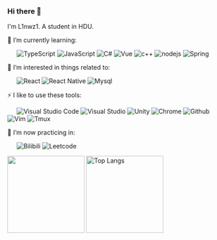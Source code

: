 <!--
[![Typing SVG](https://readme-typing-svg.herokuapp.com?pause=500&lines=Hi+there+%F0%9F%91%8B;Here's+L1nwz1)](https://git.io/typing-svg)

(url)![](https://visitor-badge.glitch.me/badge?page_id=L1nwz1.readme)


- :smile_cat:  CSDN : [Lin-1](https://blog.csdn.net/Linwz1?spm=1000.2115.3001.5343)

- :kissing_heart:  哔哩哔哩 : [凛冽谷的伊鲁席尔](https://b23.tv/sDI6qfD)
- :crying_cat_face:  Leetcode : [ovo](https://leetcode.cn/u/l1nwz1/)

<img src="https://github-readme-stats.vercel.app/api?username=L1nwz1&theme=prussian&show_icons=true&count_private=true&hide=contribs,issues" />

<img src="https://github-readme-stats.vercel.app/api/top-langs/?username=L1nwz1&layout=compact&theme=algolia&hide=html,css,JavaScript" />


**（目标）技术栈**
- 前端：三件套 Vue.js
- 后端：Spring Boot C++ Linux
- 数据库：SQL Server MySQLe
- 大数据：...


![Metrics](https://metrics.lecoq.io/L1nwz1?template=classic&base=header%2C%20activity%2C%20community%2C%20repositories%2C%20metadata&base.indepth=false&base.hireable=false&base.skip=false&config.timezone=Asia%2FShanghai)
-->

### Hi there 👋

I'm L1nwz1. A student in HDU.

🌱 I’m currently learning: 

&ensp;&ensp;&ensp;![TypeScript](https://img.shields.io/badge/-TypeScript-007ACC?style=flat-square&logo=TypeScript&logoColor=fff) ![JavaScript](https://img.shields.io/badge/-JavaScript-F7DF1E?style=flat-square&logo=JavaScript&logoColor=000) ![C#](https://img.shields.io/badge/-C%23-239120?style=flat-square&logo=c-sharp&logoColor=fff) ![Vue](https://img.shields.io/badge/-Vue-4FC08D?style=flat-square&logo=Vue.js&logoColor=fff) ![c++](https://img.shields.io/badge/-C%2B%2B-00599C?style=flat-square&logo=c%2B%2B&logoColor=fff) ![nodejs](https://img.shields.io/badge/-Node.js-43853D?style=flat-square&logo=node.js&logoColor=fff) ![Spring](https://img.shields.io/badge/Spring-66cc00?style=flat-square&logo=spring&logoColor=fff)

🎉 I’m interested in things related to: 

&ensp;&ensp;&ensp;![React](https://img.shields.io/badge/-React-61DAFB?style=flat-square&logo=React&logoColor=000) ![React Native](https://img.shields.io/badge/-React_Native-20232A?style=flat-square&logo=react&logoColor=61DAFB) ![Mysql](https://img.shields.io/badge/MySQL-005C84?style=flat-square&logo=mysql&logoColor=white)

⚡ I like to use these tools: 

&ensp;&ensp;&ensp;![Visual Studio Code](https://img.shields.io/badge/-Visual%20Studio%20Code-007ACC?style=flat-square&logo=Visual%20Studio%20Code&logoColor=fff) ![Visual Studio](https://img.shields.io/badge/Visual%20Studio-purple?style=flat-square&logo=Visual%20Studio&logoColor=fff) ![Unity](https://img.shields.io/badge/-Unity-181717?style=flat-square&logo=Unity&logoColor=fff) ![Chrome](https://img.shields.io/badge/Google_chrome-ff822d?style=flat-square&logo=Google-chrome&logoColor=white) ![Github](https://img.shields.io/badge/-Github-181717?style=flat-square&logo=Github&logoColor=fff) ![Vim](https://img.shields.io/badge/VIM-%2311AB00.svg?&style=flat-square&logo=vim&logoColor=white) ![Tmux](https://img.shields.io/badge/Tmux-005C84?style=flat-square&logo=tmux&logoColor=000000)

🌅 I’m now practicing in:

&ensp;&ensp;&ensp;![Bilibili](https://img.shields.io/badge/Bilibili-FE7398?style=flat-square&logo=bilibili&logoColor=white) ![Leetcode](https://img.shields.io/badge/Leetcode-FFB41E?style=flat-square&logo=leetcode&logoColor=black)

 <img height="175px" src="https://github-readme-stats.vercel.app/api/?username=L1nwz1&layout=compact&count_private=true&show_icons=true&theme=tokyonight" /> <img height="175px" src="https://github-readme-stats.vercel.app/api/top-langs/?username=L1nwz1&layout=compact&langs_count=8&count_private=true&show_icons=true&theme=tokyonight&role=OWNER,COLLABORATOR" alt="Top Langs" />
